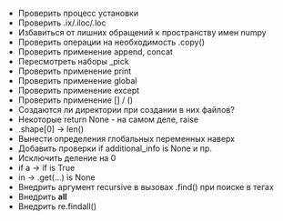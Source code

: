 * Проверить процесс установки
* Проверить .ix/.iloc/.loc
* Избавиться от лишних обращений к пространству имен numpy
* Проверить операции на необходимость .copy()
* Проверить применение append, concat
* Пересмотреть наборы _pick
* Проверить применение print
* Проверить применение global
* Проверить применение except
* Проверить применение [] / ()
* Создаются ли директории при создании в них файлов?
* Некоторые return None - на самом деле, raise
* .shape[0] -> len()
* Вынести определения глобальных переменных наверх
* Добавить проверки if additional_info is None и пр.
* Исключить деление на 0
* if a -> if is True
* in -> .get(...) is None
* Внедрить аргумент recursive в вызовах .find() при поиске в тегах
* Внедрить __all__
* Внедрить re.findall()

